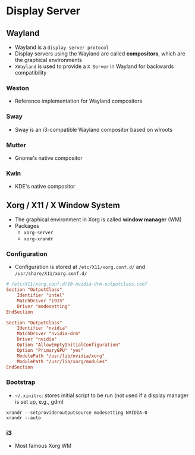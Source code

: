 # Display Server

## Wayland

- Wayland is a `display server protocol`
- Display servers using the Wayland are called **compositors**, which are the graphical environments
- `XWayland` is used to provide a `X Server` in Wayland for backwards compatibility

### Weston

- Reference implementation for Wayland compositors

### Sway

- Sway is an i3-compatible Wayland compositor based on wlroots

### Mutter

- Gnome's native compositor

### Kwin

- KDE's native compositor

## Xorg / X11 / X Window System

- The graphical environment in Xorg is called **window manager** (WM)
- Packages
  - `xorg-server`
  - `xorg-xrandr`

### Configuration

- Configuration is stored at `/etc/X11/xorg.conf.d/` and `/usr/share/X11/xorg.conf.d/`

```conf
# /etc/X11/xorg.conf.d/10-nvidia-drm-outputclass.conf
Section "OutputClass"
    Identifier "intel"
    MatchDriver "i915"
    Driver "modesetting"
EndSection

Section "OutputClass"
    Identifier "nvidia"
    MatchDriver "nvidia-drm"
    Driver "nvidia"
    Option "AllowEmptyInitialConfiguration"
    Option "PrimaryGPU" "yes"
    ModulePath "/usr/lib/nvidia/xorg"
    ModulePath "/usr/lib/xorg/modules"
EndSection
```

### Bootstrap

- `~/.xinitrc`: stores initial script to be run (not used if a display manager is set up, e.g., gdm)

```shell
xrandr --setprovideroutputsource modesetting NVIDIA-0
xrandr --auto
```

### i3

- Most famous Xorg WM
